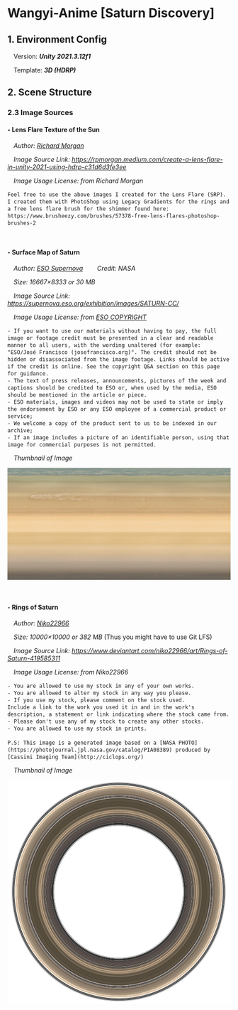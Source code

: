 # Wangyi-Anime [Saturn Discovery]



## 1. Environment Config

&emsp;Version: ***Unity 2021.3.12f1*** 

&emsp;Template: ***3D (HDRP)***



## 2. Scene Structure



### 2.3 Image Sources

#### - **Lens Flare Texture of the Sun**
&emsp;*Author: [Richard Morgan](https://rpmorgan.medium.com/)*

&emsp;*Image Source Link: https://rpmorgan.medium.com/create-a-lens-flare-in-unity-2021-using-hdrp-c31d6d3fe3ee*

&emsp;*Image Usage License: from Richard Morgan*

```
Feel free to use the above images I created for the Lens Flare (SRP). I created them with PhotoShop using Legacy Gradients for the rings and a free lens flare brush for the shimmer found here:
https://www.brusheezy.com/brushes/57378-free-lens-flares-photoshop-brushes-2
```

<br />

#### - **Surface Map of Saturn**

&emsp;*Author: [ESO Supernova](https://supernova.eso.org/exhibition/images/SATURN-CC/)* &emsp;&emsp;*Credit: NASA*

&emsp;*Size: 16667×8333 or 30 MB*

&emsp;*Image Source Link: https://supernova.eso.org/exhibition/images/SATURN-CC/*

&emsp;*Image Usage License:	from [ESO COPYRIGHT](https://www.eso.org/public/outreach/copyright/)*

```
- If you want to use our materials without having to pay, the full image or footage credit must be presented in a clear and readable manner to all users, with the wording unaltered (for example: "ESO/José Francisco (josefrancisco.org)". The credit should not be hidden or disassociated from the image footage. Links should be active if the credit is online. See the copyright Q&A section on this page for guidance.
- The text of press releases, announcements, pictures of the week and captions should be credited to ESO or, when used by the media, ESO should be mentioned in the article or piece. 
- ESO materials, images and videos may not be used to state or imply the endorsement by ESO or any ESO employee of a commercial product or service;
- We welcome a copy of the product sent to us to be indexed in our archive;
- If an image includes a picture of an identifiable person, using that image for commercial purposes is not permitted.
```

*&emsp;Thumbnail of Image*

![ESO-SATURN-CC](./README/ESO-SATURN-CC.jpg)

<br />

#### - **Rings of Saturn**

&emsp;*Author*: *[Niko22966](https://www.deviantart.com/niko22966)* 

&emsp;*Size: 10000×10000 or 382 MB* (Thus you might have to use Git LFS)

&emsp;*Image Source Link: https://www.deviantart.com/niko22966/art/Rings-of-Saturn-419585311*

&emsp;*Image Usage License:	from Niko22966*

```
- You are allowed to use my stock in any of your own works.
- You are allowed to alter my stock in any way you please.
- If you use my stock, please comment on the stock used.
Include a link to the work you used it in and in the work's description, a statement or link indicating where the stock came from.
- Please don't use any of my stock to create any other stocks.
- You are allowed to use my stock in prints.

P.S: This image is a generated image based on a [NASA PHOTO](https://photojournal.jpl.nasa.gov/catalog/PIA08389) produced by [Cassini Imaging Team](http://ciclops.org/)
```

&emsp;*Thumbnail of Image*

![ESO-SATURN-CC](./README/Niko22966-Saturn-Ring.jpg)

